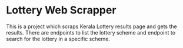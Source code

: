 # Lottery Web Scrapper
This is a project which scraps Kerala Lottery results page and gets the results. There are endpoints to list the lottery scheme and endpoint to search for the lottery in a specific scheme.
